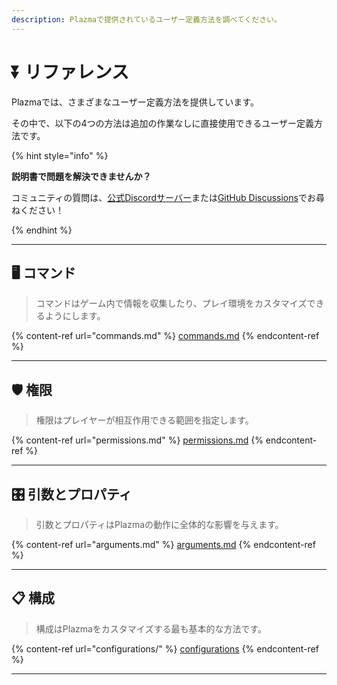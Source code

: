 ```yaml
---
description: Plazmaで提供されているユーザー定義方法を調べてください。
---
```


# ⏬ リファレンス

Plazmaでは、さまざまなユーザー定義方法を提供しています。

その中で、以下の4つの方法は追加の作業なしに直接使用できるユーザー定義方法です。

{% hint style="info" %}

**説明書で問題を解決できませんか？**

コミュニティの質問は、[公式Discordサーバー](https://discord.gg/MmfC52K8A8)または[GitHub Discussions](https://github.com/PlazmaMC/PlazmaBukkit/discussions)でお尋ねください！

{% endhint %}

***

## 🖥️ コマンド <a href="#id-1" id="id-1"></a>

> コマンドはゲーム内で情報を収集したり、プレイ環境をカスタマイズできるようにします。

{% content-ref url="commands.md" %}
[commands.md](commands.md)
{% endcontent-ref %}

***

## 🛡️ 権限 <a href="#id-2" id="id-2"></a>

> 権限はプレイヤーが相互作用できる範囲を指定します。

{% content-ref url="permissions.md" %}
[permissions.md](permissions.md)
{% endcontent-ref %}

***

## 🎛️ 引数とプロパティ <a href="#id-3" id="id-3"></a>

> 引数とプロパティはPlazmaの動作に全体的な影響を与えます。

{% content-ref url="arguments.md" %}
[arguments.md](arguments.md)
{% endcontent-ref %}

***

## 📋 構成 <a href="#id-4" id="id-4"></a>

> 構成はPlazmaをカスタマイズする最も基本的な方法です。

{% content-ref url="configurations/" %}
[configurations](configurations/)
{% endcontent-ref %}

***
